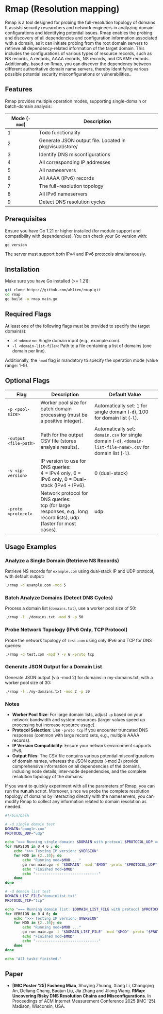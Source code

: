 # Rmap (Resolution mapping)

Rmap is a tool designed for probing the full-resolution topology of domains. It assists security researchers and network engineers in analyzing domain configurations and identifying potential issues. Rmap enables the probing and discovery of all dependencies and configuration information associated with a domain, as it can initiate probing from the root domain servers to retrieve all dependency-related information of the target domain. This includes the configurations of various types of resource records, such as NS records, A records, AAAA records, NS records, and CNAME records. Additionally, based on Rmap, you can discover the dependency between different authoritative domain name servers, thereby identifying various possible potential security misconfigurations or vulnerabilities..

## Features

Rmap provides multiple operation modes, supporting single-domain or batch-domain analysis:

| Mode (`-mod`) | Description |
|----------------|------------|
| 1 | Todo functionality |
| 2 | Generate JSON output file. Located in pkg/visual/store/ |
| 3 | Identify DNS misconfigurations |
| 4 | All corresponding IP addresses |
| 5 | All nameservers |
| 6 | All AAAA (IPv6) records |
| 7 | The full-resolution topology |
| 8 | All IPv6 nameservers |
| 9 | Detect DNS resolution cycles |


## Prerequisites
Ensure you have Go 1.21 or higher installed (for module support and compatibility with dependencies). You can check your Go version with:

```bash
go version
```

The server must support both IPv4 and IPv6 protocols simultaneously.

## Installation

Make sure you have Go installed (>= 1.21):

```bash
git clone https://github.com/ahlien/rmap.git
cd rmap
go build -o rmap main.go
```



## Required Flags

At least one of the following flags must be provided to specify the target domain(s):

- `-d <domain>`: Single domain input (e.g., example.com).
- `-l <domain-list-file>`: Path to a file containing a list of domains (one domain per line).

Additionally, the `-mod` flag is mandatory to specify the operation mode (value range: 1–9).

## Optional Flags

| Flag | Description | Default Value |
|------|-------------|---------------|
| `-p <pool-size>` | Worker pool size for batch domain processing (must be a positive integer). | Automatically set: 1 for single domain (`-d`), 100 for domain list (`-l`). |
| `-output <file-path>` | Path for the output CSV file (stores analysis results). | Automatically set: `domain.csv` for single domain (`-d`), `<domain-list-file-name>.csv` for domain list (`-l`). |
| `-v <ip-version>` | IP version to use for DNS queries:<br>4 = IPv4 only, 6 = IPv6 only, 0 = Dual-stack (IPv4 + IPv6). | 0 (dual-stack) |
| `-proto <protocol>` | Network protocol for DNS queries:<br>tcp (for large responses, e.g., long record lists), udp (faster for most cases). | udp |

## Usage Examples

### Analyze a Single Domain (Retrieve NS Records)

Retrieve NS records for `example.com` using dual-stack IP and UDP protocol, with default output:

```bash
./rmap -d example.com -mod 5
```


### Batch Analyze Domains (Detect DNS Cycles)

Process a domain list (`domains.txt`), use a worker pool size of 50:

```bash
./rmap -l ./domains.txt -mod 9 -p 50
```

### Probe Network Topology (IPv6 Only, TCP Protocol)

Probe the network topology of `test.com` using only IPv6 and TCP for DNS queries:

```bash
./rmap -d test.com -mod 7 -v 6 -proto tcp
```


### Generate JSON Output for a Domain List

Generate JSON output (via -mod 2) for domains in my-domains.txt, with a worker pool size of 30:
```bash
./rmap -l ./my-domains.txt -mod 2 -p 30
```

### Notes

- **Worker Pool Size**: For large domain lists, adjust `-p` based on your network bandwidth and system resources (larger values speed up processing but increase resource usage).  
- **Protocol Selection**: Use `-proto tcp` if you encounter truncated DNS responses (common with large record sets, e.g., multiple AAAA records).  
- **IP Version Compatibility**: Ensure your network environment supports IPv6.  
- **Output Files**: The CSV file contains various potential misconfigurations of domain names, whereas the JSON outputs (-mod 2) provide comprehensive information on all dependencies of the domains, including node details, inter-node dependencies, and the complete resolution topology of the domains.


If you want to quickly experiment with all the parameters of Rmap, you can run the **run.sh** script. Moreover, since we probe the complete resolution topology of domains by interacting directly with the nameservers, you can modify Rmap to collect any information related to domain resolution as needed.

```bash
#!/bin/bash

# -d single domain test
DOMAIN="google.com"
PROTOCOL_UDP="udp"

echo "=== Running single domain: $DOMAIN with protocol $PROTOCOL_UDP ==="
for VERSION in 0 4 6 ; do
    echo ">>> Testing IP version: $VERSION"
    for MOD in {2..10}; do
        echo "Running mod=$MOD ..."
        go run main.go -d "$DOMAIN" -mod "$MOD" -proto "$PROTOCOL_UDP" -v "$VERSION"
        echo "Finished mod=$MOD"
        echo "-----------------------------"
    done
done

# -d domain list test
DOMAIN_LIST_FILE="domainlist.txt"
PROTOCOL_TCP="tcp"

echo "=== Running domain list: $DOMAIN_LIST_FILE with protocol $PROTOCOL_TCP ==="
for VERSION in 0 4 6; do
    echo ">>> Testing IP version: $VERSION"
    for MOD in {2..10}; do
        echo "Running mod=$MOD ..."
        go run main.go -l "$DOMAIN_LIST_FILE" -mod "$MOD" -proto "$PROTOCOL_TCP" -v "$VERSION"
        echo "Finished mod=$MOD"
        echo "-----------------------------"
    done
done

echo "All tasks finished."
```

## Paper

- **\[IMC Poster '25\]** **Fasheng Miao**, Shuying Zhuang, Xiang Li, Changqing An, Deliang Chang, Baojun Liu, Jia Zhang and Jilong Wang. **RMap: Uncovering Risky DNS Resolution Chains and Misconfigurations**. In Proceedings of ACM Internet Measurement Conference 2025 (IMC '25). Madison, Wisconsin, USA.
